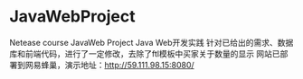 # JavaWebProject
Netease course JavaWeb Project
Java Web开发实践
针对已给出的需求、数据库和前端代码，进行了一定修改，去除了ftl模板中买家关于数量的显示
网站已部署到网易蜂巢，演示地址：http://59.111.98.15:8080/
